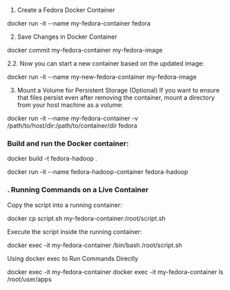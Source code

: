 1. Create a Fedora Docker Container

docker run -it --name my-fedora-container fedora

2. Save Changes in Docker Container

docker commit my-fedora-container my-fedora-image

2.2. Now you can start a new container based on the updated image:

docker run -it --name my-new-fedora-container my-fedora-image

3. Mount a Volume for Persistent Storage (Optional)
   If you want to ensure that files persist even after removing the container, mount a directory from your host machine as a volume:

docker run -it --name my-fedora-container -v /path/to/host/dir:/path/to/container/dir fedora

### Build and run the Docker container:

docker build -t fedora-hadoop .

docker run -it --name fedora-hadoop-container fedora-hadoop

### . Running Commands on a Live Container

Copy the script into a running container:

docker cp script.sh my-fedora-container:/root/script.sh

Execute the script inside the running container:

docker exec -it my-fedora-container /bin/bash /root/script.sh

Using docker exec to Run Commands Directly

docker exec -it my-fedora-container <command>
docker exec -it my-fedora-container ls /root/user/apps
